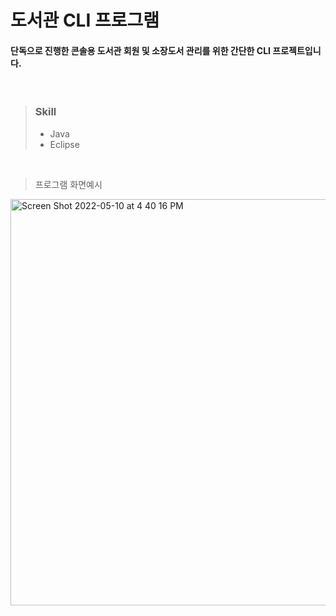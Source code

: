 # 도서관 CLI 프로그램

#### 단독으로 진행한 콘솔용 도서관 회원 및 소장도서 관리를 위한 간단한 CLI 프로젝트입니다.
<br/>

> ### Skill
> - Java
> - Eclipse

<br/>

> 프로그램 화면예시 
<img width="650" alt="Screen Shot 2022-05-10 at 4 40 16 PM" src="https://user-images.githubusercontent.com/76993044/167575277-62a0d9c9-7a24-4eb1-afd1-51f465d19b8c.png">
